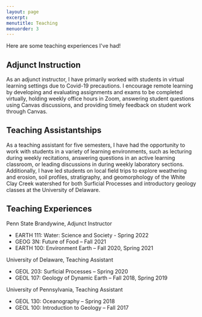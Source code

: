 ```yaml
---
layout: page
excerpt: 
menutitle: Teaching
menuorder: 3
---
```


Here are some teaching experiences I've had!

## Adjunct Instruction

As an adjunct instructor, I have primarily worked with students in virtual learning settings due to Covid-19 precautions. I encourage remote learning by developing and evaluating assignments and exams to be completed virtually, holding weekly office hours in Zoom, answering student questions using Canvas discussions, and providing timely feedback on student work through Canvas.

## Teaching Assistantships

As a teaching assistant for five semesters, I have had the opportunity to work with students in a variety of learning environments, such as lecturing during weekly recitations, answering questions in an active learning classroom, or leading discussions in during weekly laboratory sections. Additionally, I have led students on local field trips to explore weathering and erosion, soil profiles, stratigraphy, and geomorphology of the White Clay Creek watershed for both Surficial Processes and introductory geology classes at the University of Delaware.

## Teaching Experiences

Penn State Brandywine, Adjunct Instructor
- EARTH 111: Water: Science and Society - Spring 2022
- GEOG 3N: Future of Food – Fall 2021
- EARTH 100: Environment Earth – Fall 2020, Spring 2021

University of Delaware, Teaching Assistant
- GEOL 203: Surficial Processes – Spring 2020
- GEOL 107: Geology of Dynamic Earth – Fall 2018, Spring 2019

University of Pennsylvania, Teaching Assistant
- GEOL 130: Oceanography – Spring 2018
- GEOL 100: Introduction to Geology – Fall 2017
